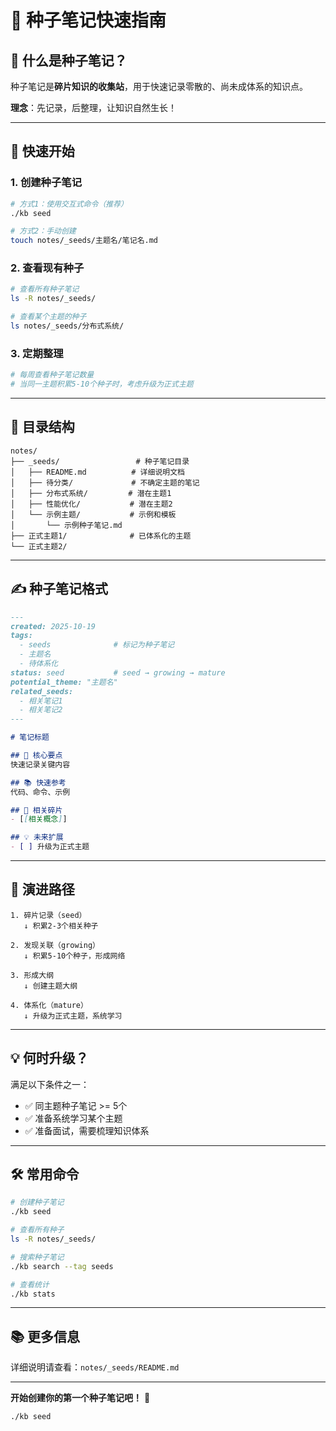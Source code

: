 # 🌱 种子笔记快速指南

## 🎯 什么是种子笔记？

种子笔记是**碎片知识的收集站**，用于快速记录零散的、尚未成体系的知识点。

**理念**：先记录，后整理，让知识自然生长！

---

## 🚀 快速开始

### 1. 创建种子笔记

```bash
# 方式1：使用交互式命令（推荐）
./kb seed

# 方式2：手动创建
touch notes/_seeds/主题名/笔记名.md
```

### 2. 查看现有种子

```bash
# 查看所有种子笔记
ls -R notes/_seeds/

# 查看某个主题的种子
ls notes/_seeds/分布式系统/
```

### 3. 定期整理

```bash
# 每周查看种子笔记数量
# 当同一主题积累5-10个种子时，考虑升级为正式主题
```

---

## 📁 目录结构

```
notes/
├── _seeds/                 # 种子笔记目录
│   ├── README.md          # 详细说明文档
│   ├── 待分类/             # 不确定主题的笔记
│   ├── 分布式系统/         # 潜在主题1
│   ├── 性能优化/           # 潜在主题2
│   └── 示例主题/           # 示例和模板
│       └── 示例种子笔记.md
├── 正式主题1/              # 已体系化的主题
└── 正式主题2/
```

---

## ✍️ 种子笔记格式

```markdown
---
created: 2025-10-19
tags:
  - seeds              # 标记为种子笔记
  - 主题名
  - 待体系化
status: seed           # seed → growing → mature
potential_theme: "主题名"
related_seeds:
  - 相关笔记1
  - 相关笔记2
---

# 笔记标题

## 🎯 核心要点
快速记录关键内容

## 📚 快速参考
代码、命令、示例

## 🔗 相关碎片
- [[相关概念]]

## 💡 未来扩展
- [ ] 升级为正式主题
```

---

## 🔄 演进路径

```
1. 碎片记录（seed）
   ↓ 积累2-3个相关种子
   
2. 发现关联（growing）
   ↓ 积累5-10个种子，形成网络
   
3. 形成大纲
   ↓ 创建主题大纲
   
4. 体系化（mature）
   ↓ 升级为正式主题，系统学习
```

---

## 💡 何时升级？

满足以下条件之一：

- ✅ 同主题种子笔记 >= 5个
- ✅ 准备系统学习某个主题
- ✅ 准备面试，需要梳理知识体系

---

## 🛠️ 常用命令

```bash
# 创建种子笔记
./kb seed

# 查看所有种子
ls -R notes/_seeds/

# 搜索种子笔记
./kb search --tag seeds

# 查看统计
./kb stats
```

---

## 📚 更多信息

详细说明请查看：`notes/_seeds/README.md`

---

**开始创建你的第一个种子笔记吧！** 🌱

```bash
./kb seed
```

